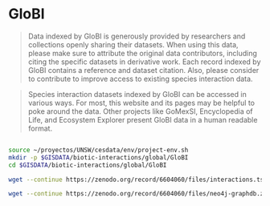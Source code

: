 # GloBI

> Data indexed by GloBI is generously provided by researchers and collections openly sharing their datasets. When using this data, please make sure to attribute the original data contributors, including citing the specific datasets in derivative work. Each record indexed by GloBI contains a reference and dataset citation. Also, please consider to contribute to improve access to existing species interaction data.

> Species interaction datasets indexed by GloBI can be accessed in various ways. For most, this website and its pages may be helpful to poke around the data. Other projects like GoMexSI, Encyclopedia of Life, and Ecosystem Explorer present GloBI data in a human readable format.

```sh

source ~/proyectos/UNSW/cesdata/env/project-env.sh
mkdir -p $GISDATA/biotic-interactions/global/GloBI
cd $GISDATA/biotic-interactions/global/GloBI

wget --continue https://zenodo.org/record/6604060/files/interactions.tsv.gz

wget --continue https://zenodo.org/record/6604060/files/neo4j-graphdb.zip
```
